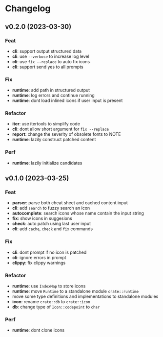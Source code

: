 # Changelog

## v0.2.0 (2023-03-30)

### Feat

- **cli**: support output structured data
- **cli**: use `--verbose` to increase log level
- **cli**: use `fix --replace` to auto fix icons
- **cli**: support send yes to all prompts

### Fix

- **runtime**: add path in structured output
- **runtime**: log errors and continue running
- **runtime**: dont load inlined icons if user input is present

### Refactor

- **iter**: use itertools to simplify code
- **cli**: dont allow short argument for `fix --replace`
- **report**: change the severity of obsolete fonts to NOTE
- **runtime**: lazily construct patched content

### Perf

- **runtime**: lazily initialize candidates

## v0.1.0 (2023-03-25)

### Feat

- **parser**: parse both cheat sheet and cached content input
- **cli**: add `search` to fuzzy search an icon
- **autocomplete**: search icons whose name contain the input string
- **fix**: show icons in suggesions
- **check**: auto patch using last user input
- **cli**: add `cache`, `check` and `fix` commands

### Fix

- **cli**: dont prompt if no icon is patched
- **cli**: ignore errors in prompt
- **clippy**: fix clippy warnings

### Refactor

- **runtime**: use `IndexMap` to store icons
- **runtime**: move `Runtime` to a standalone module `crate::runtime`
- move some type definitions and implementations to standalone modules
- **icon**: rename `crate::db` to `crate::icon`
- **db**: change type of `Icon::codepoint` to `char`

### Perf

- **runtime**: dont clone icons
